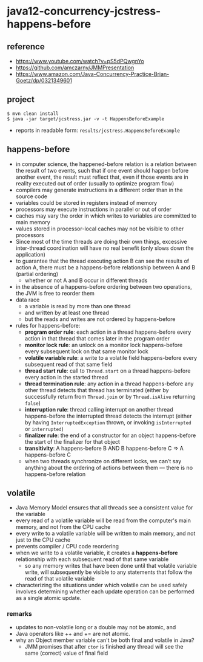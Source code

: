 # java12-concurrency-jcstress-happens-before

## reference
* https://www.youtube.com/watch?v=pS5dPQwgnYo
* https://github.com/amczarny/JMMPresentation
* https://www.amazon.com/Java-Concurrency-Practice-Brian-Goetz/dp/0321349601

## project
```
$ mvn clean install
$ java -jar target/jcstress.jar -v -t HappensBeforeExample
```
* reports in readable form: `results/jcstress.HappensBeforeExample`

## happens-before
* in computer science, the happened-before relation is a relation between the result of two events, 
such that if one event should happen before another event, the result must reflect that, even if those 
events are in reality executed out of order (usually to optimize program flow)
* compilers may generate instructions in a different order than in the source code
* variables could be stored in registers instead of memory
* processors may execute instructions in parallel or out of order
* caches may vary the order in which writes to variables are committed to main memory
* values stored in processor-local caches may not be visible to other processors
* Since most of the time threads are doing their own things, excessive inter-thread
  coordination will have no real benefit (only slows down the application)
* to guarantee that the thread executing action B can see the results of action A, there must
  be a happens-before relationship between A and B (partial ordering)
    * whether or not A and B occur in different threads
* in the absence of a happens-before ordering between two operations, the JVM is free to reorder them
* data race
    * a variable is read by more than one thread
    * and written by at least one thread
    * but the reads and writes are not ordered by happens-before
* rules for happens-before:
    * **program order rule**: each action in a thread happens-before every action
    in that thread that comes later in the program order
    * **monitor lock rule**: an unlock on a monitor lock happens-before every
    subsequent lock on that same monitor lock
    * **volatile variable rule**: a write to a volatile field happens-before every
    subsequent read of that same field
    * **thread start rule**: call to `Thread.start` on a thread happens-before
    every action in the started thread
    * **thread termination rule**: any action in a thread happens-before any
    other thread detects that thread has terminated (either by successfully
    return from `Thread.join` or by `Thread.isAlive` returning
    `false`)
    * **interruption rule**: thread calling interrupt on another thread
    happens-before the interrupted thread detects the interrupt (either
    by having `InterruptedException` thrown, or invoking `isInterrupted`
    or `interrupted`)
    * **finalizer rule**: the end of a constructor for an object happens-before
    the start of the finalizer for that object
    * **transitivity**: A happens-before B AND B happens-before C => A happens-before C
    * when two threads synchronize on different locks, we can’t say anything about the ordering
      of actions between them — there is no happens-before relation
  
## volatile
* Java Memory Model ensures that all threads see a consistent value for the variable
* every read of a volatile variable will be read from the computer's main memory, and not from the CPU cache
* every write to a volatile variable will be written to main memory, and not just to the CPU cache
* prevents compiler / CPU code reordering
* when we write to a volatile variable, it creates a **happens-before** relationship with each subsequent 
read of that same variable 
    * so any memory writes that have been done until that volatile variable write, will subsequently 
    be visible to any statements that follow the read of that volatile variable
* characterizing the situations under which volatile can be used safely involves determining whether 
each update operation can be performed as a single atomic update.

### remarks
* updates to non-volatile long or a double may not be atomic, and
* Java operators like ++ and += are not atomic.
* why an Object member variable can't be both final and volatile in Java?
    * JMM promises that after `ctor` is finished any thread will see the same (correct) value of final field
